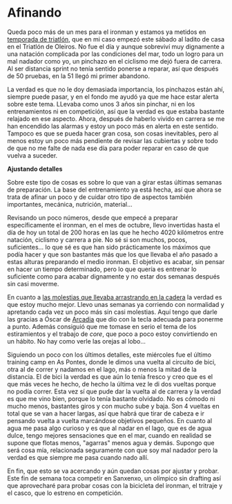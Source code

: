 # Afinando

Queda poco más de un mes para el ironman y estamos ya metidos en [temporada de triatlón](http://psanxiao.com/mayo-empieza-la-temporada-y-al-fin-tengo-calendario), que en mi caso empezó este sábado al ladito de casa en el Triatlón de Oleiros. No fue el día y aunque sobreviví muy dignamente a una natación complicada por las condiciones del mar, todo un logro para un mal nadador como yo, un pinchazo en el ciclismo me dejó fuera de carrera. Al ser distancia sprint no tenía sentido ponerse a reparar, así que después de 50 pruebas, en la 51 llegó mi primer abandono. 

La verdad es que no le doy demasiada importancia, los pinchazos están ahí, siempre puede pasar, y en el fondo me ayudó ya que me hace estar alerta sobre este tema. LLevaba como unos 3 años sin pinchar, ni en los entrenamientos ni en competición, así que la verdad es que estaba bastante relajado en ese aspecto. Ahora, después de haberlo vivido en carrera se me han encendido las alarmas y estoy un poco más en alerta en este sentido. Tampoco es que se pueda hacer gran cosa, son cosas inevitables, pero al menos estoy un poco más pendiente de revisar las cubiertas y sobre todo de que no me falte de nada ese día para poder reparar en caso de que vuelva a suceder.

**Ajustando detalles**

Sobre este tipo de cosas es sobre lo que van a girar estas últimas semanas de preparación. La base del entrenamiento ya está hecha, así que ahora se trata de afinar un poco y de cuidar otro tipo de aspectos también importantes, mecánica, nutrición, material...

Revisando un poco números, desde que empecé a preparar específicamente el ironman, en el mes de octubre, llevo invertidas hasta el día de hoy un total de 200 horas en las que he hecho 4020 kilómetros entre natación, ciclismo y carrera a pie. No sé si son muchos, pocos, suficientes... lo que sé es que han sido prácticamente los máximos que podía hacer y que son bastantes más que los que llevaba el año pasado a estas alturas preparando el medio ironman. El objetivo es acabar, sin pensar en hacer un tiempo determinado, pero lo que quería es entrenar lo suficiente como para acabar dignamente y no estar dos semanas después sin casi moverme.

En cuanto a [las molestias que llevaba arrastrando en la cadera](http://psanxiao.com/las-lesiones) la verdad es que estoy mucho mejor. Llevo unas semanas ya corriendo con normalidad y apretando cada vez un poco más sin casi molestias. Aquí tengo que darle las gracias a Óscar de [Arcadia](https://www.arcadia.gal/) que dio con la tecla adecuada para ponerme a punto. Además consiguió que me tomase en serio el tema de los estiramientos y el trabajo de *core*, que poco a poco estoy convirtiendo en un hábito. No hay como verle las orejas al lobo...

Siguiendo un poco con los últimos detalles, este miércoles fue el último training camp en As Pontes, donde le dimos una vuelta al circuito de bici, otra al de correr y nadamos en el lago, más o menos la mitad de la distancia. El de bici la verdad es que aún lo tenía fresco y creo que es el que más veces he hecho, de hecho la última vez le di dos vueltas porque no podía correr. Esta vez sí que pude dar la vuelta al de carrera y la verdad es que me vino bien, porque lo tenía bastante olvidado. No es cómodo ni mucho menos, bastantes giros y con mucho sube y baja. Son 4 vueltas en total que se van a hacer largas, así que habrá que tirar de cabeza e ir pensando vuelta a vuelta marcándose objetivos pequeños. En cuanto al agua me pasa algo curioso y es que al nadar en el lago, que es de agua dulce, tengo mejores sensaciones que en el mar, cuando en realidad se supone que flotas menos, "agarras" menos agua y demás. Supongo que será cosa mía, relacionada seguramente con que soy mal nadador pero la verdad es que siempre me pasa cuando nado allí.

En fin, que esto se va acercando y aún quedan cosas por ajustar y probar. Este fin de semana toca competir en Sanxenxo, un olímpico sin drafting así que aprovecharé para probar cosas con la bicicleta del ironman, el tritraje y el casco, que lo estreno en competición.
